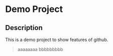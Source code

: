 # Demo Project
## Description
This is a demo project to show features of github.

> aaaaaaaa
> bbbbbbbbb
